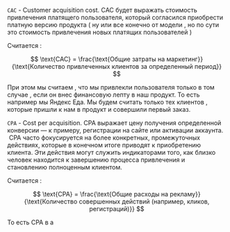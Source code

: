 `CAC` - Customer acquisition cost. CAC будет выражать стоимость привлечения платящего пользователя, который согласился приобрести платную версию продукта ( ну или все конечно от модели , но по сути это стоимость привлечения новых платящих пользователей )

Считается : 

$$
\text{CAC} = \frac{\text{Общие затраты на маркетинг}}{\text{Количество привлеченных клиентов за определенный период}}
$$

При этом мы считаем , что мы привлекли пользователя только в том случае , если он внес финансовую лепту в наш продукт. То есть например мы Яндекс Еда. Мы будем считать только тех клиентов , которые пришли к нам в продукт и совершили первый заказ. 

`CPA` - Cost per acquisition. CPA выражает цену получения определенной конверсии — к примеру, регистрации на сайте или активации аккаунта.  CPA часто фокусируется на более конкретных, промежуточных действиях, которые в конечном итоге приводят к приобретению клиента. Эти действия могут служить индикаторами того, как близко человек находится к завершению процесса привлечения и становлению полноценным клиентом. 


Считается : 

$$
\text{CPA} = \frac{\text{Общие расходы на рекламу}}{\text{Количество совершенных действий (например, кликов, регистраций)}}
$$


То есть CPA в а